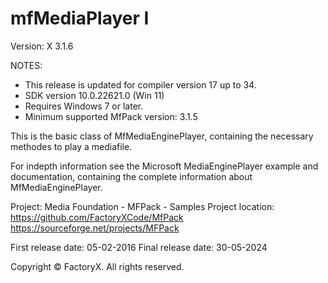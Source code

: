 # mfMediaPlayer I
Version: X 3.1.6

NOTES: 
 - This release is updated for compiler version 17 up to 34.
 - SDK version 10.0.22621.0 (Win 11)
 - Requires Windows 7 or later.
 - Minimum supported MfPack version: 3.1.5

This is the basic class of MfMediaEnginePlayer,
containing the necessary methodes to play a mediafile.
 
For indepth information see the Microsoft MediaEnginePlayer example and
documentation, containing the complete information about MfMediaEnginePlayer.

Project: Media Foundation - MFPack - Samples
Project location: https://github.com/FactoryXCode/MfPack
                  https://sourceforge.net/projects/MFPack

First release date: 05-02-2016
Final release date: 30-05-2024

Copyright © FactoryX. All rights reserved.
